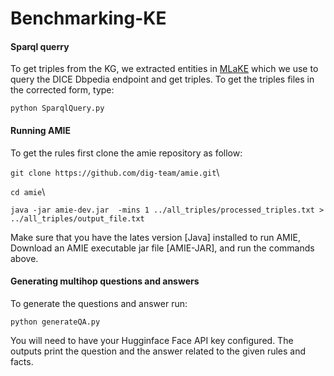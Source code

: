 # Benchmarking-KE

#### Sparql querry
To get triples from the KG, we extracted entities in [MLaKE](https://github.com/Hi-archers/MLaKE/blob/main/dataset/single_hop/en_qa.json) which we use to query the DICE Dbpedia endpoint and get triples. To get the triples files in the corrected form, type:

```python SparqlQuery.py```


#### Running AMIE
To get the rules first clone the amie repository as follow:

```git clone https://github.com/dig-team/amie.git```\\

```cd amie```\\

```java -jar amie-dev.jar  -mins 1 ../all_triples/processed_triples.txt > ../all_triples/output_file.txt```
  
  Make sure that you have the lates version [Java] installed to run AMIE, Download an AMIE executable jar file [AMIE-JAR], and run the commands above.
  
  
  #### Generating multihop questions and answers
  To generate the questions and answer run:
  
  ```python generateQA.py```
  
  You will need to have your Hugginface Face API key configured. The outputs print the question and the answer related to the given rules and facts.
